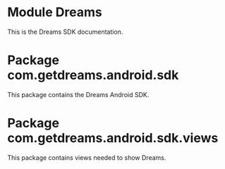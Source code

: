 # Module Dreams

This is the Dreams SDK documentation.

# Package com.getdreams.android.sdk

This package contains the Dreams Android SDK.

# Package com.getdreams.android.sdk.views

This package contains views needed to show Dreams.

